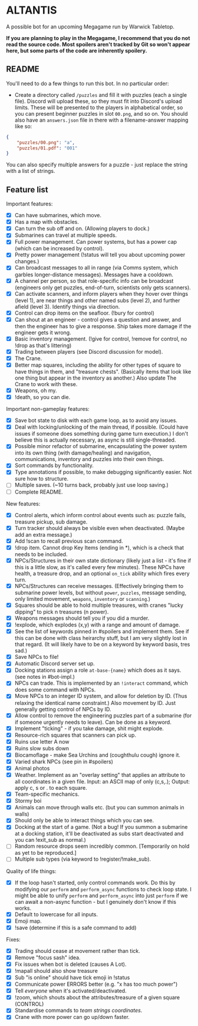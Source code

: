 # ALTANTIS
A possible bot for an upcoming Megagame run by Warwick Tabletop.

**If you are planning to play in the Megagame, I recommend that you do not read the source code. Most spoilers aren't tracked by Git so won't appear here, but some parts of the code are inherently spoilery.**

## README
You'll need to do a few things to run this bot. In no particular order:

* Create a directory called `/puzzles` and fill it with puzzles (each a single file). Discord will upload these, so they must fit into Discord's upload limits. These will be presented to the players in alphabetical order, so you can present beginner puzzles in slot `00.png`, and so on. You should also have an `answers.json` file in there with a filename-answer mapping like so:

```json
{
    "puzzles/00.png": "a",
    "puzzles/01.pdf": "001"
}
```

You can also specify multiple answers for a puzzle - just replace the string with a list of strings.

## Feature list

Important features:
- [x] Can have submarines, which move.
- [x] Has a map with obstacles.
- [x] Can turn the sub off and on. (Allowing players to dock.)
- [x] Submarines can travel at multiple speeds.
- [x] Full power management. Can power systems, but has a power cap (which can be increased by control).
- [x] Pretty power management (!status will tell you about upcoming power changes.)
- [x] Can broadcast messages to all in range (via Comms system, which garbles longer-distance messages). Messages have a cooldown.
- [x] A channel per person, so that role-specific info can be broadcast (engineers only get puzzles, end-of-turn, scientists only gets scanners).
- [x] Can activate scanners, and inform players when they hover over things (level 1), are near things and other named subs (level 2), and further afield (level 3). Identify things via direction.
- [x] Control can drop items on the seafloor. (!bury for control)
- [x] Can shout at an engineer - control gives a question and answer, and then the engineer has to give a response. Ship takes more damage if the engineer gets it wrong.
- [x] Basic inventory management. (!give for control, !remove for control, no !drop as that's littering)
- [x] Trading between players (see Discord discussion for model).
- [x] The Crane.
- [x] Better map squares, including the ability for other types of square to have things in them, and "treasure chests". (Basically items that look like one thing but appear in the inventory as another.) Also update The Crane to work with these.
- [x] Weapons, oh my.
- [x] !death, so you can die.

Important non-gameplay features:
- [x] Save bot state to disk with each game loop, as to avoid any issues.
- [x] Deal with locking/unlocking of the main thread, if possible. (Could have issues if someone does something during game turn execution.) I don't believe this is actually necessary, as async is still single-threaded.
- [x] Possible minor refactor of submarine, encapsulating the power system into its own thing (with damage/healing) and navigation, communications, inventory and puzzles into their own things.
- [x] Sort commands by functionality.
- [x] Type annotations if possible, to make debugging significantly easier. Not sure how to structure.
- [ ] Multiple saves. (~10 turns back, probably just use loop saving.)
- [ ] Complete README.

New features:
- [x] Control alerts, which inform control about events such as: puzzle fails, treasure pickup, sub damage.
- [x] Turn tracker should always be visible even when deactivated. (Maybe add an extra message.)
- [x] Add !scan to recall previous scan command.
- [x] !drop item. Cannot drop Key Items (ending in *), which is a check that needs to be included.
- [x] NPCs/Structures in their own state dictionary (likely just a list - it's fine if this is a little slow, as it's called every few minutes). These NPCs have health, a treasure drop, and an optional `on_tick` ability which fires every turn.
- [x] NPCs/Structures can receive messages. (Effectively bringing them to submarine power levels, but without `power`, `puzzles`, message sending, only limited movement, `weapons`, `inventory` or `scanning`.)
- [x] Squares should be able to hold multiple treasures, with cranes "lucky dipping" to pick n treasures (n power).
- [x] Weapons messages should tell you if you did a murder.
- [x] !explode, which explodes (x,y) with a range and amount of damage.
- [x] See the list of keywords pinned in #spoilers and implement them. See if this can be done with class heirarchy stuff, but I am very slightly lost in that regard. (It will likely have to be on a keyword by keyword basis, tres sad.)
- [x] Save NPCs to file!
- [x] Automatic Discord server set up.
- [x] Docking stations assign a role `at-base-{name}` which does as it says. (see notes in #bot-impl.)
- [x] NPCs can trade. This is implemented by an `!interact` command, which does some command with NPCs.
- [x] Move NPCs to an integer ID system, and allow for deletion by ID. (Thus relaxing the identical name constraint.) Also movement by ID. Just generally getting control of NPCs by ID.
- [x] Allow control to remove the engineering puzzles part of a submarine (for if someone urgently needs to leave). Can be done as a keyword.
- [x] Implement "ticking" - if you take damage, shit might explode.
- [x] Resource-rich squares that scanners can pick up.
- [x] Ruins use letter A now
- [x] Ruins slow subs down
- [x] Biocamoflage - make Sea Urchins and (coughthulu cough) ignore it.
- [x] Varied shark NPCs (see pin in #spoilers)
- [x] Animal photos
- [x] Weather. Implement as an "overlay setting" that applies an attribute to all coordinates in a given file. Input: an ASCII map of only (c,s,.); Output: apply c, s or . to each square.
- [x] Team-specific mechanics.
- [x] Stormy boi
- [x] Animals can move through walls etc. (but you can summon animals in walls)
- [x] Should only be able to interact things which you can see.
- [x] Docking at the start of a game. (Not a bug! If you summon a submarine at a docking station, it'll be deactivated as subs start deactivated and you can !exit_sub as normal.)
- [ ] Random resource drops seem incredibly common. [Temporarily on hold as yet to be reproduced.]
- [ ] Multiple sub types (via keyword to !register/!make_sub).

Quality of life things:
- [x] If the loop hasn't started, only control commands work. Do this by modifying our `perform` and `perform_async` functions to check loop state. I might be able to unify `perform` and `perform_async` into just `perform` if we can await a non-async function - but I genuinely don't know if this works.
- [x] Default to lowercase for all inputs.
- [x] Emoji map.
- [x] !save (determine if this is a safe command to add)

Fixes:
- [x] Trading should cease at movement rather than tick.
- [x] Remove "focus sash" idea.
- [x] Fix issues when bot is deleted (causes A Lot).
- [x] !mapall should also show treasure
- [x] Sub "is online" should have tick emoji in !status
- [x] Communicate power ERRORS better (e.g. "x has too much power")
- [x] Tell _everyone_ when it's activated/deactivated.
- [x] !zoom, which shouts about the attributes/treasure of a given square (CONTROL)
- [x] Standardise commands to _team_ _strings_ _coordinates_.
- [x] Crane with more power can go up/down faster.